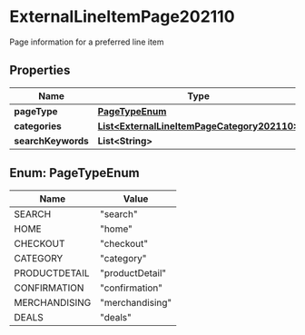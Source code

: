 

# ExternalLineItemPage202110

Page information for a preferred line item

## Properties

Name | Type | Description | Notes
------------ | ------------- | ------------- | -------------
**pageType** | [**PageTypeEnum**](#PageTypeEnum) |  | 
**categories** | [**List&lt;ExternalLineItemPageCategory202110&gt;**](ExternalLineItemPageCategory202110.md) |  |  [optional]
**searchKeywords** | **List&lt;String&gt;** |  |  [optional]



## Enum: PageTypeEnum

Name | Value
---- | -----
SEARCH | &quot;search&quot;
HOME | &quot;home&quot;
CHECKOUT | &quot;checkout&quot;
CATEGORY | &quot;category&quot;
PRODUCTDETAIL | &quot;productDetail&quot;
CONFIRMATION | &quot;confirmation&quot;
MERCHANDISING | &quot;merchandising&quot;
DEALS | &quot;deals&quot;



